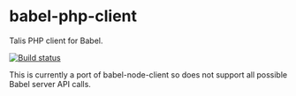 # babel-php-client
Talis PHP client for Babel.

[![Build status](https://travis-ci.org/talis/babel-php-client.svg?branch=master)](https://travis-ci.org/talis/babel-php-client)

This is currently a port of babel-node-client so does not support all possible Babel server API calls.
